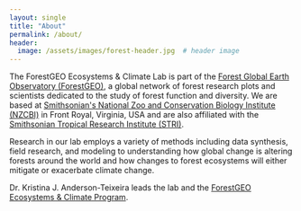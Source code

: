 ```yaml
---
layout: single
title: "About"
permalink: /about/
header:
  image: /assets/images/forest-header.jpg  # header image
---
```


The ForestGEO Ecosystems & Climate Lab is part of the [Forest Global Earth Observatory (ForestGEO)](forestgeo.si.edu), a global network of forest research plots and scientists dedicated to the study of forest function and diversity. 
We are based at [Smithsonian's National Zoo and Conservation Biology Institute (NZCBI)](https://www.google.com/url) in Front Royal, Virginia, USA
and are also affiliated with the [Smithsonian Tropical Research Institute (STRI)](https://stri.si.edu/). 

Research in our lab employs a variety of methods including data synthesis, field research, and modeling to understanding how global change is altering forests around the world and how changes to forest ecosystems will either mitigate or exacerbate climate change.

Dr. Kristina J. Anderson-Teixeira leads the lab and the [ForestGEO Ecosystems & Climate Program](https://forestgeo.si.edu/research-programs/ecosystems-and-climate-program).